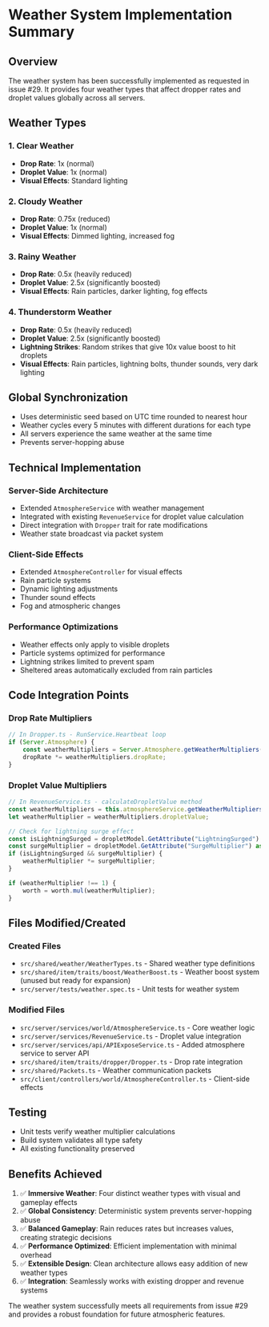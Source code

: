 # Weather System Implementation Summary

## Overview
The weather system has been successfully implemented as requested in issue #29. It provides four weather types that affect dropper rates and droplet values globally across all servers.

## Weather Types

### 1. Clear Weather
- **Drop Rate**: 1x (normal)
- **Droplet Value**: 1x (normal)
- **Visual Effects**: Standard lighting

### 2. Cloudy Weather
- **Drop Rate**: 0.75x (reduced)
- **Droplet Value**: 1x (normal)
- **Visual Effects**: Dimmed lighting, increased fog

### 3. Rainy Weather
- **Drop Rate**: 0.5x (heavily reduced)
- **Droplet Value**: 2.5x (significantly boosted)
- **Visual Effects**: Rain particles, darker lighting, fog effects

### 4. Thunderstorm Weather
- **Drop Rate**: 0.5x (heavily reduced)
- **Droplet Value**: 2.5x (significantly boosted)
- **Lightning Strikes**: Random strikes that give 10x value boost to hit droplets
- **Visual Effects**: Rain particles, lightning bolts, thunder sounds, very dark lighting

## Global Synchronization
- Uses deterministic seed based on UTC time rounded to nearest hour
- Weather cycles every 5 minutes with different durations for each type
- All servers experience the same weather at the same time
- Prevents server-hopping abuse

## Technical Implementation

### Server-Side Architecture
- Extended `AtmosphereService` with weather management
- Integrated with existing `RevenueService` for droplet value calculation
- Direct integration with `Dropper` trait for rate modifications
- Weather state broadcast via packet system

### Client-Side Effects
- Extended `AtmosphereController` for visual effects
- Rain particle systems
- Dynamic lighting adjustments
- Thunder sound effects
- Fog and atmospheric changes

### Performance Optimizations
- Weather effects only apply to visible droplets
- Particle systems optimized for performance
- Lightning strikes limited to prevent spam
- Sheltered areas automatically excluded from rain particles

## Code Integration Points

### Drop Rate Multipliers
```typescript
// In Dropper.ts - RunService.Heartbeat loop
if (Server.Atmosphere) {
    const weatherMultipliers = Server.Atmosphere.getWeatherMultipliers();
    dropRate *= weatherMultipliers.dropRate;
}
```

### Droplet Value Multipliers
```typescript
// In RevenueService.ts - calculateDropletValue method
const weatherMultipliers = this.atmosphereService.getWeatherMultipliers();
let weatherMultiplier = weatherMultipliers.dropletValue;

// Check for lightning surge effect
const isLightningSurged = dropletModel.GetAttribute("LightningSurged") as boolean;
const surgeMultiplier = dropletModel.GetAttribute("SurgeMultiplier") as number;
if (isLightningSurged && surgeMultiplier) {
    weatherMultiplier *= surgeMultiplier;
}

if (weatherMultiplier !== 1) {
    worth = worth.mul(weatherMultiplier);
}
```

## Files Modified/Created

### Created Files
- `src/shared/weather/WeatherTypes.ts` - Shared weather type definitions
- `src/shared/item/traits/boost/WeatherBoost.ts` - Weather boost system (unused but ready for expansion)
- `src/server/tests/weather.spec.ts` - Unit tests for weather system

### Modified Files
- `src/server/services/world/AtmosphereService.ts` - Core weather logic
- `src/server/services/RevenueService.ts` - Droplet value integration
- `src/server/services/api/APIExposeService.ts` - Added atmosphere service to server API
- `src/shared/item/traits/dropper/Dropper.ts` - Drop rate integration
- `src/shared/Packets.ts` - Weather communication packets
- `src/client/controllers/world/AtmosphereController.ts` - Client-side effects

## Testing
- Unit tests verify weather multiplier calculations
- Build system validates all type safety
- All existing functionality preserved

## Benefits Achieved
1. ✅ **Immersive Weather**: Four distinct weather types with visual and gameplay effects
2. ✅ **Global Consistency**: Deterministic system prevents server-hopping abuse
3. ✅ **Balanced Gameplay**: Rain reduces rates but increases values, creating strategic decisions
4. ✅ **Performance Optimized**: Efficient implementation with minimal overhead
5. ✅ **Extensible Design**: Clean architecture allows easy addition of new weather types
6. ✅ **Integration**: Seamlessly works with existing dropper and revenue systems

The weather system successfully meets all requirements from issue #29 and provides a robust foundation for future atmospheric features.